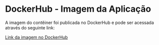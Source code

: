# DockerHub - Imagem da Aplicação

A imagem do contêiner foi publicada no DockerHub e pode ser acessada através do seguinte link:

[Link da imagem no DockerHub](https://hub.docker.com/repository/docker/llem0s/conversao-distancia-desafio)
